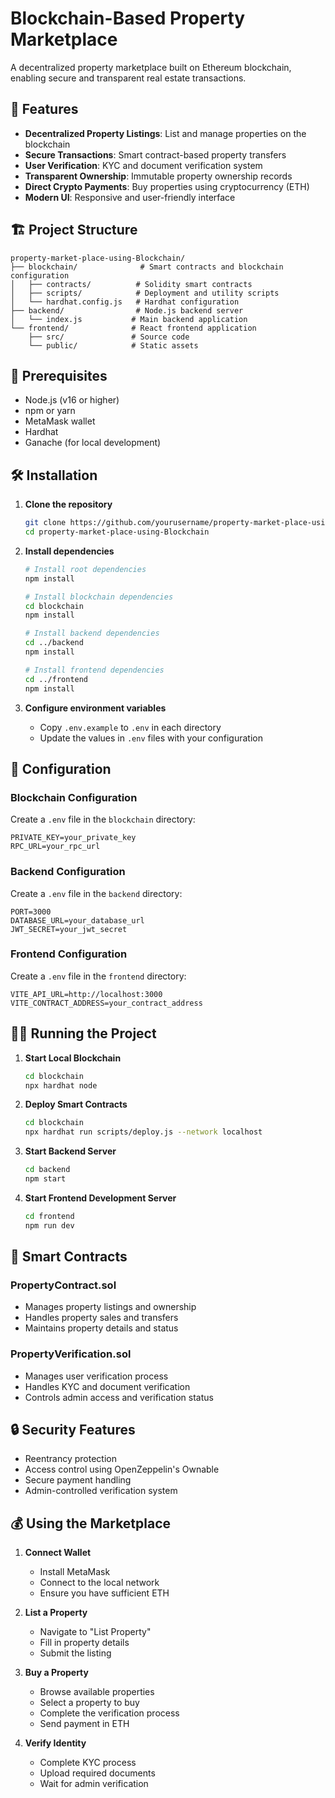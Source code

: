 # Blockchain-Based Property Marketplace

A decentralized property marketplace built on Ethereum blockchain, enabling secure and transparent real estate transactions.

## 🌟 Features

- **Decentralized Property Listings**: List and manage properties on the blockchain
- **Secure Transactions**: Smart contract-based property transfers
- **User Verification**: KYC and document verification system
- **Transparent Ownership**: Immutable property ownership records
- **Direct Crypto Payments**: Buy properties using cryptocurrency (ETH)
- **Modern UI**: Responsive and user-friendly interface

## 🏗️ Project Structure

```
property-market-place-using-Blockchain/
├── blockchain/              # Smart contracts and blockchain configuration
│   ├── contracts/          # Solidity smart contracts
│   ├── scripts/            # Deployment and utility scripts
│   └── hardhat.config.js   # Hardhat configuration
├── backend/                # Node.js backend server
│   └── index.js           # Main backend application
└── frontend/              # React frontend application
    ├── src/               # Source code
    └── public/            # Static assets
```

## 🚀 Prerequisites

- Node.js (v16 or higher)
- npm or yarn
- MetaMask wallet
- Hardhat
- Ganache (for local development)

## 🛠️ Installation

1. **Clone the repository**
   ```bash
   git clone https://github.com/yourusername/property-market-place-using-Blockchain.git
   cd property-market-place-using-Blockchain
   ```

2. **Install dependencies**
   ```bash
   # Install root dependencies
   npm install

   # Install blockchain dependencies
   cd blockchain
   npm install

   # Install backend dependencies
   cd ../backend
   npm install

   # Install frontend dependencies
   cd ../frontend
   npm install
   ```

3. **Configure environment variables**
   - Copy `.env.example` to `.env` in each directory
   - Update the values in `.env` files with your configuration

## 🔧 Configuration

### Blockchain Configuration
Create a `.env` file in the `blockchain` directory:
```
PRIVATE_KEY=your_private_key
RPC_URL=your_rpc_url
```

### Backend Configuration
Create a `.env` file in the `backend` directory:
```
PORT=3000
DATABASE_URL=your_database_url
JWT_SECRET=your_jwt_secret
```

### Frontend Configuration
Create a `.env` file in the `frontend` directory:
```
VITE_API_URL=http://localhost:3000
VITE_CONTRACT_ADDRESS=your_contract_address
```

## 🏃‍♂️ Running the Project

1. **Start Local Blockchain**
   ```bash
   cd blockchain
   npx hardhat node
   ```

2. **Deploy Smart Contracts**
   ```bash
   cd blockchain
   npx hardhat run scripts/deploy.js --network localhost
   ```

3. **Start Backend Server**
   ```bash
   cd backend
   npm start
   ```

4. **Start Frontend Development Server**
   ```bash
   cd frontend
   npm run dev
   ```

## 📝 Smart Contracts

### PropertyContract.sol
- Manages property listings and ownership
- Handles property sales and transfers
- Maintains property details and status

### PropertyVerification.sol
- Manages user verification process
- Handles KYC and document verification
- Controls admin access and verification status

## 🔒 Security Features

- Reentrancy protection
- Access control using OpenZeppelin's Ownable
- Secure payment handling
- Admin-controlled verification system

## 💰 Using the Marketplace

1. **Connect Wallet**
   - Install MetaMask
   - Connect to the local network
   - Ensure you have sufficient ETH

2. **List a Property**
   - Navigate to "List Property"
   - Fill in property details
   - Submit the listing

3. **Buy a Property**
   - Browse available properties
   - Select a property to buy
   - Complete the verification process
   - Send payment in ETH

4. **Verify Identity**
   - Complete KYC process
   - Upload required documents
   - Wait for admin verification
